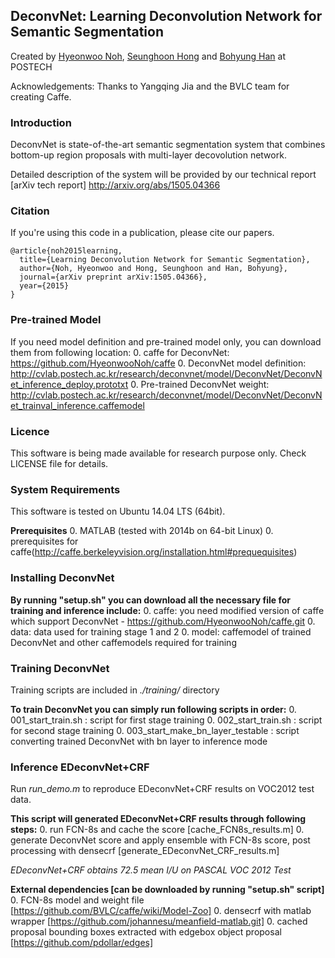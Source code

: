 ## DeconvNet: Learning Deconvolution Network for Semantic Segmentation

Created by [Hyeonwoo Noh](http://cvlab.postech.ac.kr/~hyeonwoonoh/), [Seunghoon Hong](http://cvlab.postech.ac.kr/~maga33/) and [Bohyung Han](http://cvlab.postech.ac.kr/~bhhan/) at POSTECH

Acknowledgements: Thanks to Yangqing Jia and the BVLC team for creating Caffe.

### Introduction

DeconvNet is state-of-the-art semantic segmentation system that combines bottom-up region proposals with multi-layer decovolution network.

Detailed description of the system will be provided by our technical report [arXiv tech report] http://arxiv.org/abs/1505.04366

### Citation

If you're using this code in a publication, please cite our papers.

    @article{noh2015learning,
      title={Learning Deconvolution Network for Semantic Segmentation},
      author={Noh, Hyeonwoo and Hong, Seunghoon and Han, Bohyung},
      journal={arXiv preprint arXiv:1505.04366},
      year={2015}
    }

### Pre-trained Model

If you need model definition and pre-trained model only, you can download them from following location:
  0. caffe for DeconvNet: https://github.com/HyeonwooNoh/caffe
  0. DeconvNet model definition: http://cvlab.postech.ac.kr/research/deconvnet/model/DeconvNet/DeconvNet_inference_deploy.prototxt
  0. Pre-trained DeconvNet weight: http://cvlab.postech.ac.kr/research/deconvnet/model/DeconvNet/DeconvNet_trainval_inference.caffemodel

### Licence

This software is being made available for research purpose only.
Check LICENSE file for details.

### System Requirements

This software is tested on Ubuntu 14.04 LTS (64bit).

**Prerequisites** 
  0. MATLAB (tested with 2014b on 64-bit Linux)
  0. prerequisites for caffe(http://caffe.berkeleyvision.org/installation.html#prequequisites)

### Installing DeconvNet

**By running "setup.sh" you can download all the necessary file for training and inference include:**
  0. caffe: you need modified version of caffe which support DeconvNet - https://github.com/HyeonwooNoh/caffe.git
  0. data: data used for training stage 1 and 2
  0. model: caffemodel of trained DeconvNet and other caffemodels required for training

### Training DeconvNet

Training scripts are included in *./training/* directory

**To train DeconvNet you can simply run following scripts in order:**
  0. 001\_start\_train.sh : script for first stage training
  0. 002\_start\_train.sh : script for second stage training
  0. 003\_start\_make\_bn\_layer\_testable : script converting trained DeconvNet with bn layer to inference mode

### Inference EDeconvNet+CRF

Run *run_demo.m* to reproduce EDeconvNet+CRF results on VOC2012 test data.

**This script will generated EDeconvNet+CRF results through following steps:**
  0. run FCN-8s and cache the score [cache\_FCN8s\_results.m]
  0. generate DeconvNet score and apply ensemble with FCN-8s score, post processing with densecrf [generate\_EDeconvNet\_CRF\_results.m]

*EDeconvNet+CRF obtains 72.5 mean I/U on PASCAL VOC 2012 Test*

**External dependencies [can be downloaded by running "setup.sh" script]**
  0. FCN-8s model and weight file [https://github.com/BVLC/caffe/wiki/Model-Zoo]
  0. densecrf with matlab wrapper [https://github.com/johannesu/meanfield-matlab.git]
  0. cached proposal bounding boxes extracted with edgebox object proposal [https://github.com/pdollar/edges] 






 
